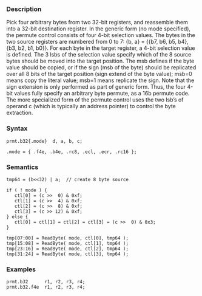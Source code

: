 ### Description

Pick four arbitrary bytes from two 32-bit registers, and reassemble them into a 32-bit destination
register.
In the generic form (no mode specified), the permute control consists of four 4-bit selection
values. The bytes in the two source registers are numbered from 0 to 7: {b, a} = {{b7, b6, b5,
b4}, {b3, b2, b1, b0}}. For each byte in the target register, a 4-bit selection value is defined.
The 3 lsbs of the selection value specify which of the 8 source bytes should be moved into the
target position. The msb defines if the byte value should be copied, or if the sign (msb of the
byte) should be replicated over all 8 bits of the target position (sign extend of the byte value);
msb=0 means copy the literal value; msb=1 means replicate the sign. Note that the sign
extension is only performed as part of generic form.
Thus, the four 4-bit values fully specify an arbitrary byte permute, as a 16b permute code.
The more specialized form of the permute control uses the two lsb’s of operand c (which is
typically an address pointer) to control the byte extraction.

### Syntax

```
prmt.b32{.mode}  d, a, b, c;

.mode = { .f4e, .b4e, .rc8, .ecl, .ecr, .rc16 };
```

### Semantics

```
tmp64 = (b<<32) | a;  // create 8 byte source

if ( ! mode ) {
   ctl[0] = (c >>  0) & 0xf;
   ctl[1] = (c >>  4) & 0xf;
   ctl[2] = (c >>  8) & 0xf;
   ctl[3] = (c >> 12) & 0xf;
} else {
   ctl[0] = ctl[1] = ctl[2] = ctl[3] = (c >>  0) & 0x3;
}

tmp[07:00] = ReadByte( mode, ctl[0], tmp64 );
tmp[15:08] = ReadByte( mode, ctl[1], tmp64 );
tmp[23:16] = ReadByte( mode, ctl[2], tmp64 );
tmp[31:24] = ReadByte( mode, ctl[3], tmp64 );
```

### Examples

```
prmt.b32      r1, r2, r3, r4;
prmt.b32.f4e  r1, r2, r3, r4;
```

